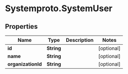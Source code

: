 # Systemproto.SystemUser

## Properties
Name | Type | Description | Notes
------------ | ------------- | ------------- | -------------
**id** | **String** |  | [optional] 
**name** | **String** |  | [optional] 
**organizationId** | **String** |  | [optional] 


